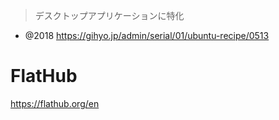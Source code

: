 > デスクトップアプリケーションに特化

- @2018 https://gihyo.jp/admin/serial/01/ubuntu-recipe/0513

# FlatHub

https://flathub.org/en
